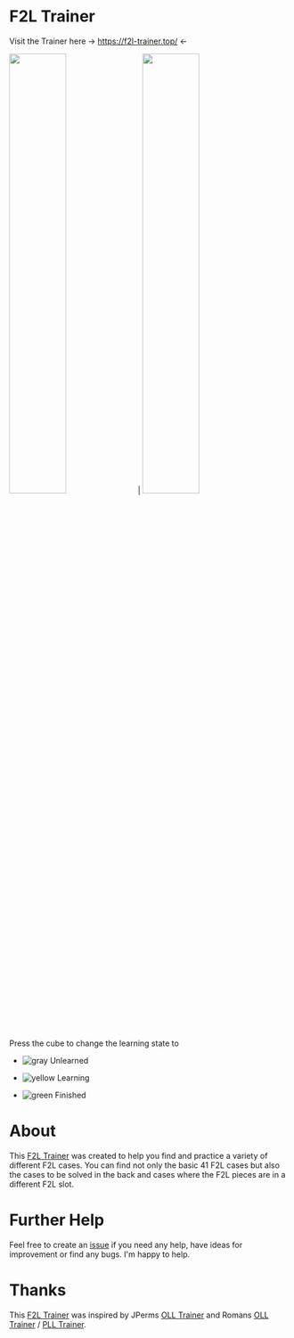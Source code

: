 # F2L Trainer

Visit the Trainer here -> https://f2l-trainer.top/ <-

<image src="https://github.com/Dave2ooo/F2LTrainer/assets/71500391/efe612fa-d956-4543-bfcd-6f5bb98e0b92" width=45% height=45%> | <image src="https://github.com/Dave2ooo/F2LTrainer/assets/71500391/067cd968-cafb-450c-9eee-54d8e44f650c" width=45% height=45%>


Press the cube to change the learning state to

- ![gray](https://github.com/Dave2ooo/F2LTrainer/assets/71500391/8ff591aa-74f4-4c3b-b7d9-c223e0beeeef)
Unlearned

- ![yellow](https://github.com/Dave2ooo/F2LTrainer/assets/71500391/39d6e4c5-06e0-4000-a440-78264da76dde)
Learning

- ![green](https://github.com/Dave2ooo/F2LTrainer/assets/71500391/56e9b198-6177-41a2-b9e2-51624983f0e1)
Finished

# About

This [F2L Trainer](https://dave2ooo.github.io/F2LTrainer/) was created to help you find and practice a variety of different F2L cases. You can find not only the basic 41 F2L cases but also the cases to be solved in the back and cases where the F2L pieces are in a different F2L slot.


# Further Help
Feel free to create an [issue](https://github.com/Dave2ooo/F2LTrainer/issues) if you need any help, have ideas for improvement or find any bugs. I'm happy to help.

# Thanks

This [F2L Trainer](https://dave2ooo.github.io/F2LTrainer/) was inspired by JPerms [OLL Trainer](https://jperm.net/algs/oll) and Romans [OLL Trainer](https://bestsiteever.ru/oll/) / [PLL Trainer](https://bestsiteever.ru/pll/).
